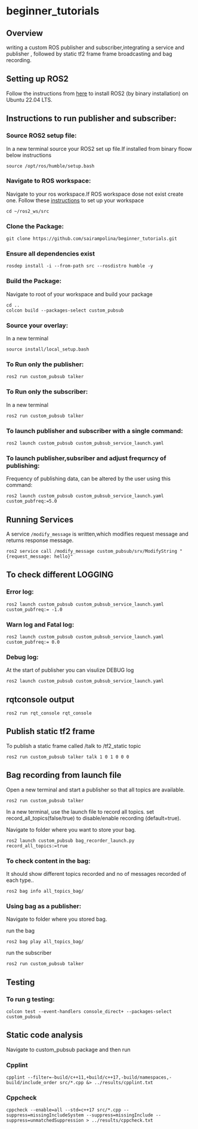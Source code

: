 # beginner_tutorials 

## Overview
writing a custom ROS publisher and subscriber,integrating a service and publisher , followed by static tf2 frame frame broadcasting and bag recording.

## Setting up ROS2
Follow the instructions from [here](http://docs.ros.org/en/humble/Installation.html) to install ROS2 (by binary installation) on Ubuntu 22.04 LTS.

## Instructions to run publisher and subscriber:

### Source ROS2 setup file: 
In a new terminal source your ROS2 set up file.If installed from binary floow below instructions
```
source /opt/ros/humble/setup.bash
```
### Navigate to ROS workspace:
Navigate to your ros workspace.If ROS workspace dose not exist create one. Follow these [instructions](http://docs.ros.org/en/humble/Tutorials/Beginner-Client-Libraries/Creating-A-Workspace/Creating-A-Workspace.html) to set up your workspace
```
cd ~/ros2_ws/src
```

### Clone the Package:
```
git clone https://github.com/sairampolina/beginner_tutorials.git
```
### Ensure all dependencies exist
```
rosdep install -i --from-path src --rosdistro humble -y
```
### Build the Package:
Navigate to root of your workspace and build your package
```
cd ..
colcon build --packages-select custom_pubsub
```

### Source your overlay:
In a new terminal
```
source install/local_setup.bash
```

### To Run only the publisher: 
```
ros2 run custom_pubsub talker
```

### To Run only the subscriber:
In a new terminal
```
ros2 run custom_pubsub talker
```

### To launch publisher and subscriber with a single command:
```
ros2 launch custom_pubsub custom_pubsub_service_launch.yaml
```

### To launch publisher,subsriber and adjust frequrncy of publishing:
Frequency of publishing data, can be altered by the user using this command:
```
ros2 launch custom_pubsub custom_pubsub_service_launch.yaml custom_pubfreq:=5.0
```

## Running Services 
A service ```/modify_message``` is written,which modifies request message and  returns response message.
```
ros2 service call /modify_message custom_pubsub/srv/ModifyString "{request_message: hello}"
```

## To check different LOGGING 
### Error log:
```
ros2 launch custom_pubsub custom_pubsub_service_launch.yaml custom_pubfreq:= -1.0
```
### Warn log and Fatal log:
```
ros2 launch custom_pubsub custom_pubsub_service_launch.yaml custom_pubfreq:= 0.0
```
### Debug log:
At the start of publisher you can visulize DEBUG log
```
ros2 launch custom_pubsub custom_pubsub_service_launch.yaml 
```
## rqtconsole output
```
ros2 run rqt_console rqt_console
```
## Publish static tf2 frame
To publish a static frame called /talk to /tf2_static topic
```
ros2 run custom_pubsub talker talk 1 0 1 0 0 0
```
## Bag recording from launch file
Open a new terminal and start a publisher so that all topics are available.
```
ros2 run custom_pubsub talker
```
In a new terminal, use the launch file to record all topics.
set record_all_topics(false/true) to disable/enable recording (default=true).

Navigate to folder where you want to store your bag.
```
ros2 launch custom_pubsub bag_recorder_launch.py record_all_topics:=true
```
### To check content in the bag:
It should show different topics recorded and no of messages recorded of each type..
```
ros2 bag info all_topics_bag/
```
### Using bag as a publisher:
Navigate to folder where you stored bag.

run the bag
```
ros2 bag play all_topics_bag/
```
run the subscriber
```
ros2 run custom_pubsub talker
```
## Testing
### To run g testing: 
```
colcon test --event-handlers console_direct+ --packages-select custom_pubsub
```


## Static code analysis
Navigate to custom_pubsub package and then run

### Cpplint
```
cpplint --filter=-build/c++11,+build/c++17,-build/namespaces,-build/include_order src/*.cpp &> ../results/cpplint.txt
```
### Cppcheck
```
cppcheck --enable=all --std=c++17 src/*.cpp --suppress=missingIncludeSystem --suppress=missingInclude --suppress=unmatchedSuppression > ../results/cppcheck.txt
```
